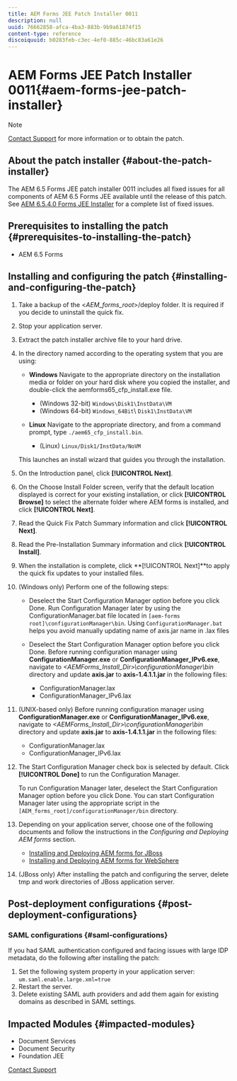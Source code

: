 ```yaml
---
title: AEM Forms JEE Patch Installer 0011
description: null
uuid: 76662858-afca-4ba3-883b-9b9a61874f15
content-type: reference
discoiquuid: b0283feb-c3ec-4ef0-885c-46bc83a61e26
---
```


# AEM Forms JEE Patch Installer 0011{#aem-forms-jee-patch-installer}

>[!NOTE]
>
>[Contact Support](https://www.adobe.com/account/sign-in.supportportal.html) for more information or to obtain the patch.

## About the patch installer {#about-the-patch-installer}

The AEM 6.5 Forms JEE patch installer 0011 includes all fixed issues for all components of AEM 6.5 Forms JEE available until the release of this patch. See [AEM 6.5.4.0 Forms JEE Installer](https://helpx.adobe.com/experience-manager/6-5/release-notes/sp-release-notes.html) for a complete list of fixed issues.

## Prerequisites to installing the patch {#prerequisites-to-installing-the-patch}

* AEM 6.5 Forms

## Installing and configuring the patch {#installing-and-configuring-the-patch}

1. Take a backup of the &lt;*AEM_forms_root*&gt;/deploy folder. It is required if you decide to uninstall the quick fix.
1. Stop your application server.
1. Extract the patch installer archive file to your hard drive.
1. In the directory named according to the operating system that you are using:

    * **Windows** 
      Navigate to the appropriate directory on the installation media or folder on your hard disk where you copied the installer, and double-click the aemforms65_cfp_install.exe file.

      * (Windows 32-bit) `Windows\Disk1\InstData\VM`
      * (Windows 64-bit) `Windows_64Bit`\ `Disk1\InstData\VM`

    * **Linux** 
      Navigate to the appropriate directory, and from a command prompt, type `./aem65_cfp_install.bin`.

      * (Linux) `Linux/Disk1/InstData/NoVM`

   This launches an install wizard that guides you through the installation.

1. On the Introduction panel, click **[!UICONTROL Next]**.
1. On the Choose Install Folder screen, verify that the default location displayed is correct for your existing installation, or click **[!UICONTROL Browse]** to select the alternate folder where AEM forms is installed, and click **[!UICONTROL Next]**.
1. Read the Quick Fix Patch Summary information and click **[!UICONTROL Next]**.
1. Read the Pre-Installation Summary information and click **[!UICONTROL Install]**.
1. When the installation is complete, click **[!UICONTROL Next]**to apply the quick fix updates to your installed files.  

1. (Windows only) Perform one of the following steps:

    * Deselect the Start Configuration Manager option before you click Done. Run Configuration Manager later by using the ConfigurationManager.bat file located in `[aem-forms root]\configurationManager\bin`. Using `ConfigurationManager.bat` helps you avoid manually updating name of axis.jar name in .lax files
    * Deselect the Start Configuration Manager option before you click Done. Before running configuration manager using **ConfigurationManager.exe** or **ConfigurationManager_IPv6.exe**, navigate to *&lt;AEMForms_Install_Dir&gt;\configurationManager\bin* directory and update **axis.jar** to **axis-1.4.1.1.jar** in the following files:

      * ConfigurationManager.lax
      * ConfigurationManager_IPv6.lax

1. (UNIX-based only) Before running configuration manager using **ConfigurationManager.exe** or **ConfigurationManager_IPv6.exe**, navigate to *&lt;AEMForms_Install_Dir&gt;\configurationManager\bin* directory and update **axis.jar** to **axis-1.4.1.1.jar** in the following files:

    * ConfigurationManager.lax
    * ConfigurationManager_IPv6.lax

1. The Start Configuration Manager check box is selected by default. Click **[!UICONTROL Done]** to run the Configuration Manager.

   To run Configuration Manager later, deselect the Start Configuration Manager option before you click Done. You can start Configuration Manager later using the appropriate script in the `[AEM_forms_root]/configurationManager/bin` directory.

1. Depending on your application server, choose one of the following documents and follow the instructions in the *Configuring and Deploying AEM forms* section.

    * [Installing and Deploying AEM forms for JBoss](http://www.adobe.com/go/learn_aemforms_installJBoss_65)
    * [Installing and Deploying AEM forms for WebSphere](http://www.adobe.com/go/learn_aemforms_installWebSphere_65)

1. (JBoss only) After installing the patch and configuring the server, delete  tmp  and work directories of JBoss application server.

## Post-deployment configurations {#post-deployment-configurations}

### SAML configurations {#saml-configurations}

If you had SAML authentication configured and facing issues with large IDP metadata, do the following after installing the patch:

1. Set the following system property in your application server:  
   `um.saml.enable.large.xml=true`
1. Restart the server.
1. Delete existing SAML auth providers and add them again for existing domains as described in SAML settings.

## Impacted Modules {#impacted-modules}

* Document Services  
* Document Security
* Foundation JEE

[Contact Support](https://www.adobe.com/account/sign-in.supportportal.html)
